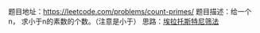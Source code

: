 题目地址：https://leetcode.com/problems/count-primes/
题目描述：给一个n， 求小于n的素数的个数。（注意是小于）
思路：[埃拉托斯特尼筛法](http://baike.baidu.com/link?url=QlGEeEZw3Fb01Yvix5RAeLEZ3O6dLW3-cnhMezLeKeVMBjZxA13H1zpWNB6QwaasSjaClUa0k3CJypW4vSEqT_)

